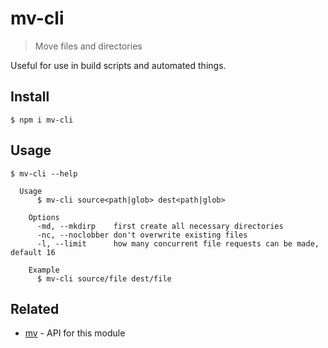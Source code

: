 # mv-cli

> Move files and directories

Useful for use in build scripts and automated things.


## Install

```
$ npm i mv-cli
```


## Usage

```
$ mv-cli --help

  Usage
  	  $ mv-cli source<path|glob> dest<path|glob>
  	  
  	Options
  	  -md, --mkdirp    first create all necessary directories
  	  -nc, --noclobber don't overwrite existing files
  	  -l, --limit      how many concurrent file requests can be made, default 16
  	  
  	Example
  	  $ mv-cli source/file dest/file
```


## Related

- [mv](https://github.com/andrewrk/node-mv) - API for this module